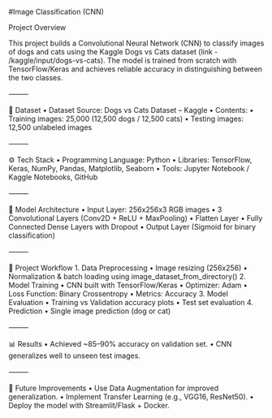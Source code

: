 #Image Classification (CNN)


Project Overview

This project builds a Convolutional Neural Network (CNN) to classify images of dogs and cats using the Kaggle Dogs vs Cats dataset (link - /kaggle/input/dogs-vs-cats).
The model is trained from scratch with TensorFlow/Keras and achieves reliable accuracy in distinguishing between the two classes.

⸻

📂 Dataset
	•	Dataset Source: Dogs vs Cats Dataset – Kaggle
	•	Contents:
	•	Training images: 25,000 (12,500 dogs / 12,500 cats)
	•	Testing images: 12,500 unlabeled images

⸻

⚙️ Tech Stack
	•	Programming Language: Python
	•	Libraries: TensorFlow, Keras, NumPy, Pandas, Matplotlib, Seaborn
	•	Tools: Jupyter Notebook / Kaggle Notebooks, GitHub

⸻

🧠 Model Architecture
	•	Input Layer: 256x256x3 RGB images
	•	3 Convolutional Layers (Conv2D + ReLU + MaxPooling)
	•	Flatten Layer
	•	Fully Connected Dense Layers with Dropout
	•	Output Layer (Sigmoid for binary classification)

⸻

🚀 Project Workflow
	1.	Data Preprocessing
	•	Image resizing (256x256)
	•	Normalization & batch loading using image_dataset_from_directory()
	2.	Model Training
	•	CNN built with TensorFlow/Keras
	•	Optimizer: Adam
	•	Loss Function: Binary Crossentropy
	•	Metrics: Accuracy
	3.	Model Evaluation
	•	Training vs Validation accuracy plots
	•	Test set evaluation
	4.	Prediction
	•	Single image prediction (dog or cat)

⸻

📊 Results
	•	Achieved ~85–90% accuracy on validation set.
	•	CNN generalizes well to unseen test images.

⸻

🔮 Future Improvements
	•	Use Data Augmentation for improved generalization.
	•	Implement Transfer Learning (e.g., VGG16, ResNet50).
	•	Deploy the model with Streamlit/Flask + Docker.

